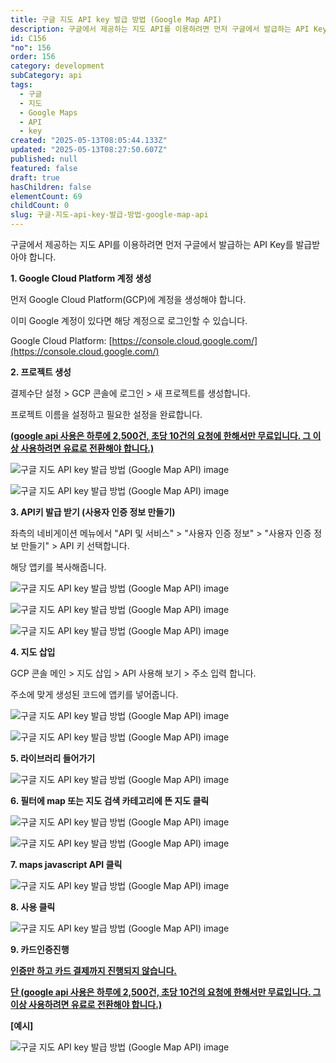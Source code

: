 ```yaml
---
title: 구글 지도 API key 발급 방법 (Google Map API)
description: 구글에서 제공하는 지도 API를 이용하려면 먼저 구글에서 발급하는 API Key를 발급받아야 합니다. 1. Google Cloud Platform 계정 생성 먼저 Google Cloud Platform(GCP)에 계정을 생성해야 합니다.
id: C156
"no": 156
order: 156
category: development
subCategory: api
tags:
  - 구글
  - 지도
  - Google Maps
  - API
  - key
created: "2025-05-13T08:05:44.133Z"
updated: "2025-05-13T08:27:50.607Z"
published: null
featured: false
draft: true
hasChildren: false
elementCount: 69
childCount: 0
slug: 구글-지도-api-key-발급-방법-google-map-api
---
```


구글에서 제공하는 지도 API를 이용하려면 먼저 구글에서 발급하는 API Key를 발급받아야 합니다. 



**1. Google Cloud Platform 계정 생성**

먼저 Google Cloud Platform(GCP)에 계정을 생성해야 합니다. 

이미 Google 계정이 있다면 해당 계정으로 로그인할 수 있습니다.

Google Cloud Platform: [https://console.cloud.google.com/](https://console.cloud.google.com/)



**2. 프로젝트 생성** 

결제수단 설정 > GCP 콘솔에 로그인 > 새 프로젝트를 생성합니다. 

프로젝트 이름을 설정하고 필요한 설정을 완료합니다.

<u>**(google api 사용은 하루에 2,500건, 초당 10건의 요청에 한해서만 무료입니다. 그 이상 사용하려면 유료로 전환해야 합니다.)**</u>

![구글 지도 API key 발급 방법 (Google Map API) image](https://image.lemoncloud.io/eab52917-d0eb-49c9-abc5-e42d2f46b2e9)

![구글 지도 API key 발급 방법 (Google Map API) image](https://image.lemoncloud.io/87d10fc1-49c1-4d7f-a709-42976dd22173)



**3. API키 발급 받기 (사용자 인증 정보 만들기)** 

좌측의 네비게이션 메뉴에서 "API 및 서비스" > "사용자 인증 정보" > "사용자 인증 정보 만들기" > API 키 선택합니다. 

해당 앱키를 복사해줍니다.



![구글 지도 API key 발급 방법 (Google Map API) image](https://image.lemoncloud.io/f5c069ef-76e0-48c5-840e-9c7fa73c7ddf)



![구글 지도 API key 발급 방법 (Google Map API) image](https://image.lemoncloud.io/dec15554-f4f8-4eb0-b93f-fc62a4a643ad)



![구글 지도 API key 발급 방법 (Google Map API) image](https://image.lemoncloud.io/edb196b1-7447-4cd0-bc2c-0a8953f951f1)



**4. 지도 삽입**

GCP 콘솔 메인 > 지도 삽입 > API 사용해 보기 > 주소 입력 합니다.

주소에 맞게 생성된 코드에 앱키를 넣어줍니다.



![구글 지도 API key 발급 방법 (Google Map API) image](https://image.lemoncloud.io/9088a806-60fb-40cf-8405-dbd24d57dafb)



![구글 지도 API key 발급 방법 (Google Map API) image](https://image.lemoncloud.io/cee44168-1cee-454b-8830-9e04ed43e80f)



**5. 라이브러리 들어가기**

![구글 지도 API key 발급 방법 (Google Map API) image](https://image.lemoncloud.io/12acff63-80e7-454e-a10c-7a039ca8c0db)



**6. 필터에 map 또는 지도 검색 카테고리에 뜬 지도 클릭**

![구글 지도 API key 발급 방법 (Google Map API) image](https://image.lemoncloud.io/6eb35413-089e-47ab-993d-87fe1821af13)

![구글 지도 API key 발급 방법 (Google Map API) image](https://image.lemoncloud.io/11969b93-9b07-4eb7-b595-22a68b0b5df5)



**7. maps javascript API 클릭**

![구글 지도 API key 발급 방법 (Google Map API) image](https://image.lemoncloud.io/ec6e5a90-a793-4683-b51a-58e793bd5205)



**8. 사용 클릭**

![구글 지도 API key 발급 방법 (Google Map API) image](https://image.lemoncloud.io/4672fdc7-644b-44d9-9271-f5738ddee528)



**9. 카드인증진행**

<u>**인증만 하고 카드 결제까지 진행되지 않습니다.**</u>

<u>**단 (google api 사용은 하루에 2,500건, 초당 10건의 요청에 한해서만 무료입니다. 그 이상 사용하려면 유료로 전환해야 합니다.)**</u>



**[예시]**

![구글 지도 API key 발급 방법 (Google Map API) image](https://image.lemoncloud.io/62b7d7c4-45df-4826-90d6-d37783666c80)
